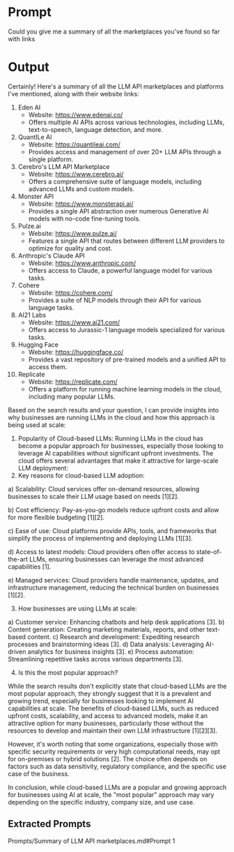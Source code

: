 # Prompt

Could you give me a summary of all the marketplaces you've found so far with links

# Output

Certainly! Here's a summary of all the LLM API marketplaces and platforms I've mentioned, along with their website links:

1. Eden AI
   - Website: https://www.edenai.co/
   - Offers multiple AI APIs across various technologies, including LLMs, text-to-speech, language detection, and more.
2. QuantILe AI
   - Website: https://quantileai.com/
   - Provides access and management of over 20+ LLM APIs through a single platform.
3. Cerebro's LLM API Marketplace
   - Website: https://www.cerebro.ai/
   - Offers a comprehensive suite of language models, including advanced LLMs and custom models.
4. Monster API
   - Website: https://www.monsterapi.ai/
   - Provides a single API abstraction over numerous Generative AI models with no-code fine-tuning tools.
5. Pulze.ai
   - Website: https://www.pulze.ai/
   - Features a single API that routes between different LLM providers to optimize for quality and cost.
6. Anthropic's Claude API
   - Website: https://www.anthropic.com/
   - Offers access to Claude, a powerful language model for various tasks.
7. Cohere
   - Website: https://cohere.com/
   - Provides a suite of NLP models through their API for various language tasks.
8. AI21 Labs
   - Website: https://www.ai21.com/
   - Offers access to Jurassic-1 language models specialized for various tasks.
9. Hugging Face
   - Website: https://huggingface.co/
   - Provides a vast repository of pre-trained models and a unified API to access them.
10. Replicate
    - Website: https://replicate.com/
    - Offers a platform for running machine learning models in the cloud, including many popular LLMs.

Based on the search results and your question, I can provide insights into why businesses are running LLMs in the cloud and how this approach is being used at scale:

1. Popularity of Cloud-based LLMs:
   Running LLMs in the cloud has become a popular approach for businesses, especially those looking to leverage AI capabilities without significant upfront investments. The cloud offers several advantages that make it attractive for large-scale LLM deployment:
2. Key reasons for cloud-based LLM adoption:

a) Scalability: Cloud services offer on-demand resources, allowing businesses to scale their LLM usage based on needs \[1]\[2].

b) Cost efficiency: Pay-as-you-go models reduce upfront costs and allow for more flexible budgeting \[1]\[2].

c) Ease of use: Cloud platforms provide APIs, tools, and frameworks that simplify the process of implementing and deploying LLMs \[1]\[3].

d) Access to latest models: Cloud providers often offer access to state-of-the-art LLMs, ensuring businesses can leverage the most advanced capabilities \[1].

e) Managed services: Cloud providers handle maintenance, updates, and infrastructure management, reducing the technical burden on businesses \[1]\[2].

3. How businesses are using LLMs at scale:

a) Customer service: Enhancing chatbots and help desk applications \[3].
b) Content generation: Creating marketing materials, reports, and other text-based content.
c) Research and development: Expediting research processes and brainstorming ideas \[3].
d) Data analysis: Leveraging AI-driven analytics for business insights \[3].
e) Process automation: Streamlining repetitive tasks across various departments \[3].

4. Is this the most popular approach?

While the search results don't explicitly state that cloud-based LLMs are the most popular approach, they strongly suggest that it is a prevalent and growing trend, especially for businesses looking to implement AI capabilities at scale. The benefits of cloud-based LLMs, such as reduced upfront costs, scalability, and access to advanced models, make it an attractive option for many businesses, particularly those without the resources to develop and maintain their own LLM infrastructure \[1]\[2]\[3].

However, it's worth noting that some organizations, especially those with specific security requirements or very high computational needs, may opt for on-premises or hybrid solutions \[2]. The choice often depends on factors such as data sensitivity, regulatory compliance, and the specific use case of the business.

In conclusion, while cloud-based LLMs are a popular and growing approach for businesses using AI at scale, the "most popular" approach may vary depending on the specific industry, company size, and use case.

## Extracted Prompts

Prompts/Summary of LLM API marketplaces.md#Prompt 1
